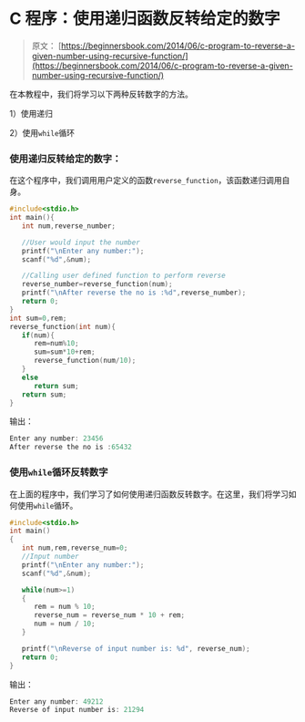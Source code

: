# C 程序：使用递归函数反转给定的数字

> 原文： [https://beginnersbook.com/2014/06/c-program-to-reverse-a-given-number-using-recursive-function/](https://beginnersbook.com/2014/06/c-program-to-reverse-a-given-number-using-recursive-function/)

在本教程中，我们将学习以下两种反转数字的方法。

1）使用递归

2）使用`while`循环

### 使用递归反转给定的数字：

在这个程序中，我们调用用户定义的函数`reverse_function`，该函数递归调用自身。

```c
#include<stdio.h>
int main(){
   int num,reverse_number;

   //User would input the number
   printf("\nEnter any number:");
   scanf("%d",&num);

   //Calling user defined function to perform reverse
   reverse_number=reverse_function(num);
   printf("\nAfter reverse the no is :%d",reverse_number);
   return 0;
}
int sum=0,rem;
reverse_function(int num){
   if(num){
      rem=num%10;
      sum=sum*10+rem;
      reverse_function(num/10);
   }
   else
      return sum;
   return sum;
}
```

输出：

```c
Enter any number: 23456
After reverse the no is :65432
```

### 使用`while`循环反转数字

在上面的程序中，我们学习了如何使用递归函数反转数字。在这里，我们将学习如何使用`while`循环。

```c
#include<stdio.h>
int main()
{
   int num,rem,reverse_num=0;
   //Input number
   printf("\nEnter any number:");
   scanf("%d",&num);

   while(num>=1)
   {
      rem = num % 10;
      reverse_num = reverse_num * 10 + rem;
      num = num / 10;
   }

   printf("\nReverse of input number is: %d", reverse_num);
   return 0;
}
```

输出：

```c
Enter any number: 49212
Reverse of input number is: 21294
```